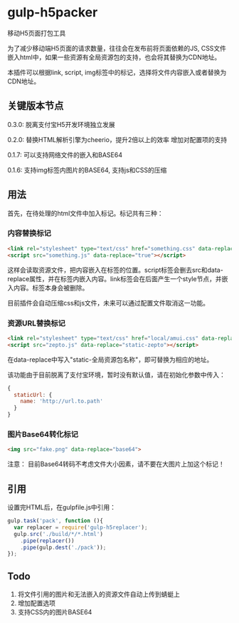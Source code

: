 # gulp-h5packer

移动H5页面打包工具

为了减少移动端H5页面的请求数量，往往会在发布前将页面依赖的JS, CSS文件嵌入html中，如果一些资源有全局资源包的支持，也会将其替换为CDN地址。

本插件可以根据link, script, img标签中的标记，选择将文件内容嵌入或者替换为CDN地址。

## 关键版本节点

0.3.0: 脱离支付宝H5开发环境独立发展

0.2.0: 替换HTML解析引擎为cheerio，提升2倍以上的效率
       增加对配置项的支持

0.1.7: 可以支持网络文件的嵌入和BASE64

0.1.6: 支持img标签内图片的BASE64, 支持js和CSS的压缩


## 用法

首先，在待处理的html文件中加入标记。标记共有三种：

### 内容替换标记

```html
<link rel="stylesheet" type="text/css" href="something.css" data-replace="true">
<script src="something.js" data-replace="true"></script>
```

这样会读取资源文件，把内容嵌入在标签的位置。script标签会删去src和data-replace属性，并在标签内嵌入内容。link标签会在后面产生一个style节点，并嵌入内容。标签本身会被删除。

目前插件会自动压缩css和js文件，未来可以通过配置文件取消这一功能。

### 资源URL替换标记

```html
<link rel="stylesheet" type="text/css" href="local/amui.css" data-replace="amui">
<script src="zepto.js" data-replace="static-zepto"></script>
```

在data-replace中写入"static-全局资源包名称"，即可替换为相应的地址。

该功能由于目前脱离了支付宝环境，暂时没有默认值，请在初始化参数中传入：
```js
{
  staticUrl: {
    name: 'http://url.to.path'
  }
}

```

### 图片Base64转化标记
```html
<img src="fake.png" data-replace="base64">
```
注意： 目前Base64转码不考虑文件大小因素，请不要在大图片上加这个标记！

## 引用
设置完HTML后，在gulpfile.js中引用：
```js
gulp.task('pack', function (){
  var replacer = require('gulp-h5replacer');
  gulp.src('./build/*/*.html')
    .pipe(replacer())
    .pipe(gulp.dest('./pack'));
});
```

## Todo
1. 将文件引用的图片和无法嵌入的资源文件自动上传到蜻蜓上
2. 增加配置选项
3. 支持CSS内的图片BASE64
